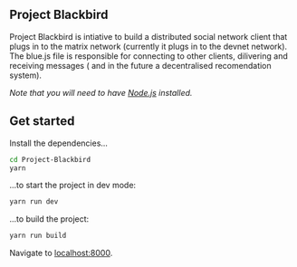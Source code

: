 ## Project Blackbird

Project Blackbird is intiative to build a distributed social network client that plugs in to the matrix network (currently it plugs in to the devnet network). The blue.js file is responsible for connecting to other clients, dilivering and receiving messages ( and in the future a decentralised recomendation system).

_Note that you will need to have [Node.js](https://nodejs.org) installed._

## Get started

Install the dependencies...

```bash
cd Project-Blackbird
yarn
```

...to start the project in dev mode:

```bash
yarn run dev
```

...to build the project:

```bash
yarn run build
```

Navigate to [localhost:8000](http://localhost:8000).
